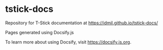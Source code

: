 # tstick-docs

Repository for T-Stick documentation at https://idmil.github.io/tstick-docs/

Pages generated using Docsify.js

To learn more about using Docsify, visit https://docsify.js.org.
